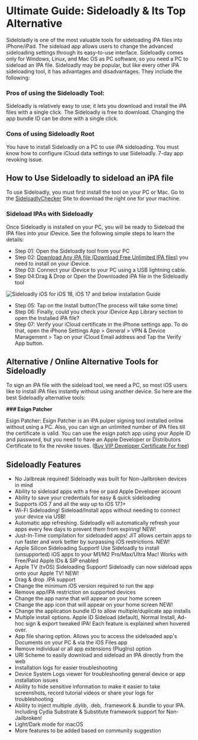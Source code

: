 # Ultimate Guide: Sideloadly & Its Top Alternative


Sideloladly is one of the most valuable tools for sideloading iPA files into iPhone/iPad. The sideload app allows users to change the advanced sideloading settings through its easy-to-use interface. Sideloadly comes only for Windows, Linux, and Mac OS as PC software, so you need a PC to sideload an IPA file. Sideloadly may be popular, but like every other iPA sideloading tool, it has advantages and disadvantages. They include the following:

### Pros of using the Sideloadly Tool:
Sideloadly is relatively easy to use; it lets you download and install the iPA files with a single click.
The Sideloadly is free to download.
Changing the app bundle ID can be done with a single click.
### Cons of using Sideloadly Root
You have to install Sideloadly on a PC to use iPA sideloading.
You must know how to configure iCloud data settings to use Sideloadly.
7-day app revoking issue.

## How to Use Sideloadly to sideload an iPA file
To use Sideloadly, you must first install the tool on your PC or Mac. Go to the [SideloadlyChecker](https://xina15.com/tools/sideloadly/) Site to download the right one for your machine.

### Sideload IPAs with Sideloadly

Once Sideloadly is installed on your PC, you will be ready to Sideload the IPA files into your iDevice. See the following simple steps to learn the details:

- Step 01: Open the Sideloadly tool from your PC
- Step 02: [Download Any iPA file (Download Free Unlimited IPA files)](https://ipa.zeejb.com/) you need to install on your iDevice. 
- Step 03: Connect your iDevice to your PC using a USB lightning cable.
- Step 04:Drag & Drop or Open the Downloaded iPA file in the Sideloadly tool

![Sideloadly iOS for iOS 18, iOS 17 and below installation Guide](https://github.com/user-attachments/assets/3f585b80-5192-43d7-8b08-c8f9dc731c58)

- Step 05: Tap on the Install button(The process will take some time)
- Step 06: Finally, could you check your iDevice App Library section to open the Installed iPA file? 
- Step 07: Verify your iCloud certificate in the iPhone settings app. To do that, open the iPhone Settings App > General > VPN & Device Management > Tap on your iCloud Email address and Tap the Verify App button.

## Alternative  / Online Alternative Tools for Sideloadly

To sign an iPA file with the sideload tool, we need a PC, so most iOS users like to install iPA files instantly without using another device. So here are the best Sideloadly alternative tools:

**### Esign Patcher**

Esign Patcher: Esign Patcher is an iPA pulper signing tool installed online without using a PC. Also, you can sign an unlimited number of iPA files till the certificate is valid. You can use the esign patch app using your Apple ID and password, but you need to have an Apple Developer or Distributors Certificate to fix the revoke issues. ([Buy VIP Developer Certificate For free](https://udidmaster.com))





## Sideloadly Features
- No Jailbreak required! Sideloadly was built for Non-Jailbroken devices in mind
- Ability to sideload apps with a free or paid Apple Developer account
- Ability to save your credentials for easy & quick sideloading
- Supports iOS 7 and all the way up to iOS 17.1+
- Wi-Fi Sideloading! Sideload/Install apps without needing to connect your device via USB! 
- Automatic app refreshing. Sideloadly will automatically refresh your apps every few days to prevent them from expiring! NEW!
- Just-In-Time compilation for sideloaded apps! JIT allows certain apps to run faster and work better by surpassing iOS restrictions. NEW!
- Apple Silicon Sideloading Support! Use Sideloadly to install (unsupported) iOS apps to your M1/M2 Pro/Max/Ultra Mac! Works with Free/Paid Apple IDs & SIP enabled 
- Apple TV (tvOS) Sideloading Support! Sideloadly can now sideload apps onto your Apple TV! NEW!
- Drag & drop .IPA support
- Change the minimum iOS version required to run the app
- Remove app/IPA restriction on supported devices
- Change the app name that will appear on your home screen
- Change the app icon that will appear on your home screen NEW!
- Change the application bundle ID to allow multiple/duplicate app installs
- Multiple install options. Apple ID Sideload (default), Normal Install, Ad-hoc sign & export tweaked IPA! Each feature is explained when hovered over. 
- App file sharing option. Allows you to access the sideloaded app's Documents on your PC & via the iOS Files app
- Remove individual or all app extensions (PlugIns) option
- URI Scheme to easily download and sideload an IPA directly from the web
- Installation logs for easier troubleshooting
- Device System Logs viewer for troubleshooting general device or app installation issues
- Ability to hide sensitive information to make it easier to take screenshots, record tutorial videos or share your logs for troubleshooting
- Ability to inject multiple .dylib, .deb, .framework & .bundle to your IPA. Including Cydia Substrate & Substitute framework support for Non-Jailbroken! 
- Light/Dark mode for macOS
- More features to be added based on community suggestion



